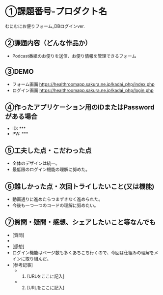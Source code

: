 # ①課題番号-プロダクト名

むにむにお便りフォーム_DBログインver.

## ②課題内容（どんな作品か）

- Podcast番組のお便りを送信、お便り情報を管理できるフォーム

## ③DEMO
- フォーム画面
https://healthroomapp.sakura.ne.jp/kadai_php/index.php
- ログイン画面
https://healthroomapp.sakura.ne.jp/kadai_php/login.php

## ④作ったアプリケーション用のIDまたはPasswordがある場合

- ID: ***
- PW: ***

## ⑤工夫した点・こだわった点

- 全体のデザインは統一。
- 最低限のログイン機能の理解に努めた。

## ⑥難しかった点・次回トライしたいこと(又は機能)

- 動画通りに進めたらつまずきなく進められた。
- 今後も一つ一つのコードの理解に努めたい。

## ⑦質問・疑問・感想、シェアしたいこと等なんでも

- [質問]
- 
- [感想]
- ログイン機能はページ数も多くあちこち行くので、今回は仕組みの理解をメインに取り組んだ。
- [参考記事]
  - 1. [URLをここに記入]
  - 2. [URLをここに記入]
